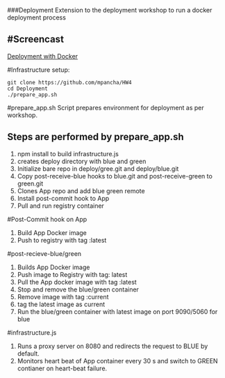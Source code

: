 ###Deployment
Extension to the deployment workshop to run a docker deployment process

#Screencast
----------
[Deployment with Docker](https://youtu.be/ix9E1tw3yk0)


#Infrastructure setup:
```
git clone https://github.com/mpancha/HW4
cd Deployment
./prepare_app.sh
```

#prepare_app.sh 
Script prepares environment for deployment as per workshop.

Steps are performed by prepare_app.sh
-------------------------------------
1. npm install to build infrastructure.js
2. creates deploy directory with blue and green
3. Initialize bare repo in deploy/gree.git and deploy/blue.git
4. Copy post-receive-blue hooks to blue.git and post-receive-green to green.git
5. Clones App repo and add blue green remote
6. Install post-commit hook to App
7. Pull and run registry container

#Post-Commit hook on App
1. Build App Docker image
2. Push to registry with tag :latest

#post-recieve-blue/green
1. Builds App Docker image
2. Push image to Registry with tag: latest
3. Pull the App docker image with tag :latest
4. Stop and remove the blue/green container
5. Remove image with tag :current
6. tag the latest image as current
7. Run the blue/green container with latest image on port 9090/5060 for blue

#infrastructure.js
1. Runs a proxy server on 8080 and redirects the request to BLUE by default.
2. Monitors heart beat of App container every 30 s and switch to GREEN contianer on heart-beat failure.
